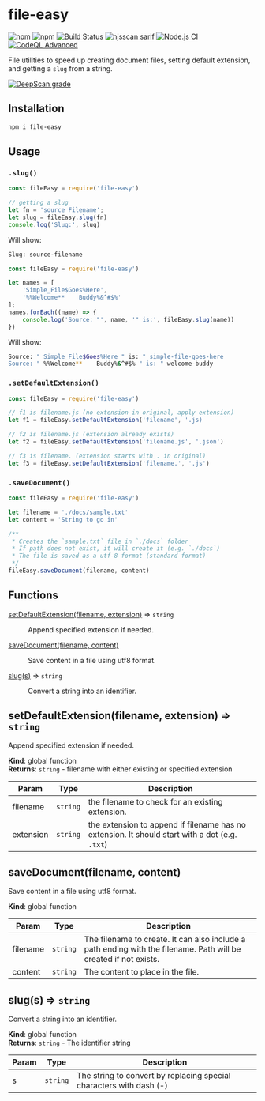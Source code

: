 # file-easy

[![npm](https://img.shields.io/npm/v/file-easy.svg)](https://www.npmjs.com/package/file-easy)
[![npm](https://img.shields.io/npm/dm/file-easy.svg)](https://www.npmjs.com/package/file-easy)
[![Build Status](https://github.com/ioncakephper/file-easy/actions/workflows/node.js.yml/badge.svg)](https://github.com/ioncakephper/file-easy/actions/workflows/node.js.yml)
[![njsscan sarif](https://github.com/ioncakephper/file-easy/actions/workflows/njsscan.yml/badge.svg)](https://github.com/ioncakephper/file-easy/actions/workflows/njsscan.yml)
[![Node.js CI](https://github.com/ioncakephper/file-easy/actions/workflows/node.js.yml/badge.svg)](https://github.com/ioncakephper/file-easy/actions/workflows/node.js.yml)
[![CodeQL Advanced](https://github.com/ioncakephper/file-easy/actions/workflows/codeql.yml/badge.svg)](https://github.com/ioncakephper/file-easy/actions/workflows/codeql.yml)

File utilities to speed up creating document files, setting default extension, and getting a `slug` from a string.

[![DeepScan grade](https://deepscan.io/api/teams/15501/projects/18710/branches/463828/badge/grade.svg)](https://deepscan.io/dashboard#view=project&tid=15501&pid=18710&bid=463828)

## Installation

```bash
npm i file-easy
```

## Usage

### `.slug()`

```javascript
const fileEasy = require('file-easy')

// getting a slug
let fn = 'source Filename';
let slug = fileEasy.slug(fn)
console.log('Slug:', slug)
```

Will show:

```bash
Slug: source-filename
```

```javascript
const fileEasy = require('file-easy')

let names = [
    'Simple_File$Goes%Here',
    '%%Welcome**    Buddy%&^#$%'
];
names.forEach((name) => {
    console.log('Source: "', name, '" is:', fileEasy.slug(name))
})
```

Will show:


```bash
Source: " Simple_File$Goes%Here " is: " simple-file-goes-here
Source: " %%Welcome**    Buddy%&^#$% " is: " welcome-buddy
```

### `.setDefaultExtension()`

```javascript
const fileEasy = require('file-easy')

// f1 is filename.js (no extension in original, apply extension)
let f1 = fileEasy.setDefaultExtension('filename', '.js)

// f2 is filename.js (extension already exists)
let f2 = fileEasy.setDefaultExtension('filename.js', '.json')

// f3 is filename. (extension starts with . in original)
let f3 = fileEasy.setDefaultExtension('filename.', '.js')
```

### `.saveDocument()`


```javascript
const fileEasy = require('file-easy')

let filename = './docs/sample.txt'
let content = 'String to go in'

/**
 * Creates the `sample.txt` file in `./docs` folder
 * If path does not exist, it will create it (e.g. `./docs`)
 * The file is saved as a utf-8 format (standard format)
 */
fileEasy.saveDocument(filename, content)
```

## Functions

<dl>
<dt><a href="#setDefaultExtension">setDefaultExtension(filename, extension)</a> ⇒ <code>string</code></dt>
<dd><p>Append specified extension if needed.</p>
</dd>
<dt><a href="#saveDocument">saveDocument(filename, content)</a></dt>
<dd><p>Save content in a file using utf8 format.</p>
</dd>
<dt><a href="#slug">slug(s)</a> ⇒ <code>string</code></dt>
<dd><p>Convert a string into an identifier.</p>
</dd>
</dl>

<a name="setDefaultExtension"></a>

## setDefaultExtension(filename, extension) ⇒ <code>string</code>
Append specified extension if needed.

**Kind**: global function  
**Returns**: <code>string</code> - filename with either existing or specified extension  

| Param | Type | Description |
| --- | --- | --- |
| filename | <code>string</code> | the filename to check for an existing extension. |
| extension | <code>string</code> | the extension to append if filename has no extension. It should start with a dot (e.g. `.txt`) |

<a name="saveDocument"></a>

## saveDocument(filename, content)
Save content in a file using utf8 format.

**Kind**: global function  

| Param | Type | Description |
| --- | --- | --- |
| filename | <code>string</code> | The filename to create. It can also include a path ending with the filename. Path will be created if not exists. |
| content | <code>string</code> | The content to place in the file. |

<a name="slug"></a>

## slug(s) ⇒ <code>string</code>
Convert a string into an identifier.

**Kind**: global function  
**Returns**: <code>string</code> - The identifier string  

| Param | Type | Description |
| --- | --- | --- |
| s | <code>string</code> | The string to convert by replacing special characters with dash (-) |

